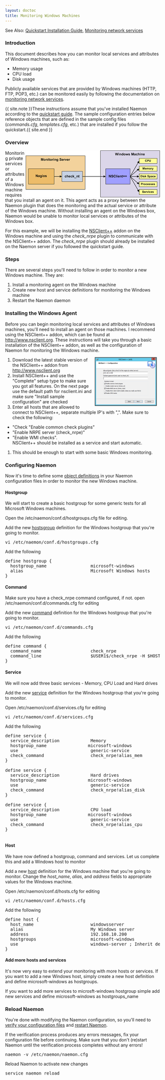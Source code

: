 ```yaml
---
layout: doctoc
title: Monitoring Windows Machines
---
```

<span class="glyphicon glyphicon-arrow-right"></span> See Also: <a href="quickstart.html">Quickstart Installation Guide</a>, <a href="monitoring-networkservices.html">Monitoring network services</a>

### Introduction

This document describes how you can monitor local services and attributes of Windows machines, such as:

<ul>
<li>Memory usage</li>
<li>CPU load</li>
<li>Disk usage</li>
</ul>

Publicly available services that are provided by Windows machines (HTTP, FTP, POP3, etc.) can be monitored easily by following the documentation on <a href="monitoring-networkservices.html">monitoring network services</a>.

{{ site.note }}These instructions assume that you've installed Naemon according to the <a href="quickstart.html">quickstart guide</a>.   The sample configuration entries below reference objects that are defined in the sample config files (<i>commands.cfg</i>, <i>templates.cfg</i>, etc.) that are installed if you follow the quickstart.{{ site.end }}

### Overview

<img src="images/monitoring-windows.png" border="0" alt="Monitoring a Windows Machine" title="Monitoring a Windows Machine" style="float: right;">

Monitoring private services or attributes of a Windows machine requires that you install an agent on it.  This agent acts as a proxy between the Naemon plugin that does the monitoring and the actual service or attribute of the Windows machine.  Without installing an agent on the Windows box, Naemon would be unable to monitor local services or attributes of the Windows box.

For this example, we will be installing the <a href="http://www.nsclient.org/">NSClient++</a> addon on the Windows machine and using the <i>check_nrpe</i> plugin to communicate with the NSClient++ addon. The <i>check_nrpe</i> plugin should already be installed on the Naemon server if you followed the quickstart guide.

### Steps

There are several steps you'll need to follow in order to monitor a new Windows machine.  They are:

<ol>
<li>Install a monitoring agent on the Windows machine</li>
<li>Create new host and service definitions for monitoring the Windows machine</li>
<li>Restart the Naemon daemon</li>
</ol>

### Installing the Windows Agent

Before you can begin monitoring local services and attributes of Windows machines, you'll need to install an agent on those machines.  I recommend using the NSClient++ addon, which can be found at <a href="http://www.nsclient.org">http://www.nsclient.org</a>.  These instructions will take you through a basic installation of the NSClient++ addon, as well as the configuration of Naemon for monitoring the Windows machine.

<a href="images/nsclient-install1.png"><img src="images/nsclient-install1.png" border="0" hspace="10" width="40%" height="40%" alt="pnp4nagios example with Naemon" title="pnp4nagios example with Naemon" style="float: right;"></a>
  
1.  Download the latest stable version of the NSClient++ addon from <a href="http://www.nsclient.org">http://www.nsclient.org</a>
1.  Install NSClient++ and use the "Complete" setup type to make sure you got all features. On the next page use the default path for nsclient.ini and make sure "Install sample configuration" are checked
1.  Enter all hosts that are allowed to connect to NSClient++, separate multiple IP's with ",". Make sure to check the following:
  * "Check "Enable common check plugins"
  * "Enable NRPE server (check_nrpe)"
  * "Enable WMI checks".  
  NSClient++ should be installed as a service and start automatic.
1.  This should be enough to start with some basic Windows monitoring.

### Configuring Naemon

Now it's time to define some <a href="objectdefinitions.html">object definitions</a> in your Naemon configuration files in order to monitor the new Windows machine.

#### Hostgroup

We will start to create a basic hostgroup for some generic tests for all Microsoft Windows machines.

Open the /etc/naemon/conf.d/hostgroups.cfg file for editing.

Add the new <a href="objectdefinitions.html#hostgroup">hostsgroup</a> definition for the Windows hostgroup that you're going to monitor.

<pre>
vi /etc/naemon/conf.d/hostgroups.cfg
</pre>

Add the following
<pre>
define hostgroup {
  hostgroup_name                 microsoft-windows
  alias                          Microsoft Windows hosts
}
</pre>

#### Command

Make sure you have a check_nrpe command configured, if not. open /etc/naemon/conf.d/commands.cfg for editing

Add the new <a href="objectdefinitions.html#command">command</a> definition for the Windows hostgroup that you're going to monitor.

<pre>
vi /etc/naemon/conf.d/commands.cfg
</pre>

Add the following

<pre>
define command {
  command_name                   check_nrpe
  command_line                   $USER1$/check_nrpe -H $HOSTADDRESS$ -c $ARG1$
}
</pre>

#### Service

We will now add three basic services - Memory, CPU Load and Hard drives

Add the new <a href="objectdefinitions.html#service">service</a> definition for the Windows hostgroup that you're going to monitor.

Open /etc/naemon/conf.d/services.cfg for editing

<pre>
vi /etc/naemon/conf.d/services.cfg
</pre>

Add the following

<pre>
define service {
  service_description            Memory
  hostgroup_name                microsoft-windows
  use                            generic-service
  check_command                  check_nrpe!alias_mem
}

define service {
  service_description            Hard drives
  hostgroup_name                microsoft-windows
  use                            generic-service
  check_command                  check_nrpe!alias_disk
}

define service {
  service_description            CPU load
  hostgroup_name                microsoft-windows
  use                            generic-service
  check_command                  check_nrpe!alias_cpu
}

</pre>

#### Host

We have now defined a hostgroup, command and services. Let us complete this and add a Windows host to monitor

Add a new <a href="objectdefinitions.html#host">host</a> definition for the Windows machine that you're going to monitor. Change the <i>host_name</i>, <i>alias</i>, and <i>address</i> fields to appropriate values for the Windows machine.

Open /etc/naemon/conf.d/hosts.cfg for editing

<pre>
vi /etc/naemon/conf.d/hosts.cfg
</pre>

Add the following

<pre>
define host {
  host_name                      windowsserver
  alias                          My Windows server
  address                        192.168.10.200
  hostgroups                     microsoft-windows
  use                            windows-server ; Inherit default values from a Windows server template (make sure you keep this line!)
}
</pre>

#### Add more hosts and services

It's now very easy to extend your monitoring with more hosts or services. If you want to add a new Windows host, simply create a new host definition and define microsoft-windows as hostgroups.

If you want to add more services to microsft-windows hostgroup simple add new services and define microsoft-windows as hostgroups_name


### Reload Naemon

You're done with modifying the Naemon configuration, so you'll need to <a href="verifyconfig.html">verify your configuration files</a> and <a href="startstop.html">restart Naemon</a>.

If the verification process produces any errors messages, fix your configuration file before continuing.  Make sure that you don't (re)start Naemon until the verification process completes without any errors!

<pre>
naemon -v /etc/naemon/naemon.cfg
</pre>

Reload Naemon to activate new changes

<pre>
service naemon reload
</pre>
